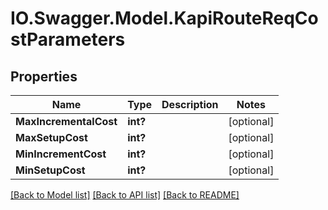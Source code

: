 # IO.Swagger.Model.KapiRouteReqCostParameters
## Properties

Name | Type | Description | Notes
------------ | ------------- | ------------- | -------------
**MaxIncrementalCost** | **int?** |  | [optional] 
**MaxSetupCost** | **int?** |  | [optional] 
**MinIncrementCost** | **int?** |  | [optional] 
**MinSetupCost** | **int?** |  | [optional] 

[[Back to Model list]](../README.md#documentation-for-models) [[Back to API list]](../README.md#documentation-for-api-endpoints) [[Back to README]](../README.md)

